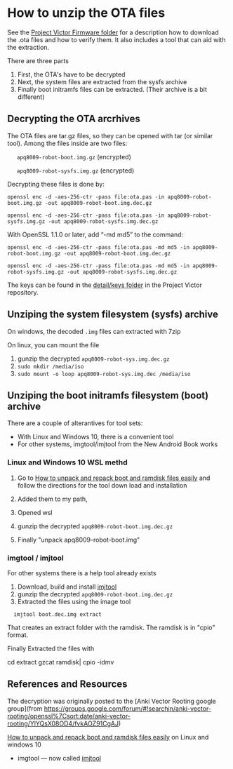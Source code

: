 # How to unzip the OTA files

See the [Project Victor Firmware folder](https://github.com/GooeyChickenman/victor/tree/master/firmware)
for a description how to download the .ota files and how to verify them.  It
also includes a tool that can aid with the extraction.

There are three parts

1. First, the OTA's have to be decrypted
2. Next, the system files are extracted from the sysfs archive
3. Finally boot initramfs files can be extracted.  (Their archive is a bit different)

## Decrypting the OTA arcrhives

The OTA files are tar.gz files, so they can be opened with tar (or similar tool).  Among the files inside are two files:

`   apq8009-robot-boot.img.gz` (encrypted)

`   apq8009-robot-sysfs.img.gz` (encrypted)

Decrypting these files is done by:

`openssl enc -d -aes-256-ctr -pass file:ota.pas -in apq8009-robot-boot.img.gz -out apq8009-robot-boot.img.dec.gz`

`openssl enc -d -aes-256-ctr -pass file:ota.pas -in apq8009-robot-sysfs.img.gz -out apq8009-robot-sysfs.img.dec.gz`


With OpenSSL 1.1.0 or later, add “-md md5” to the command:

`openssl enc -d -aes-256-ctr -pass file:ota.pas -md md5 -in apq8009-robot-boot.img.gz -out apq8009-robot-boot.img.dec.gz`

`openssl enc -d -aes-256-ctr -pass file:ota.pas -md md5 -in apq8009-robot-sysfs.img.gz -out apq8009-robot-sysfs.img.dec.gz`

The keys can be found in the [detail/keys folder](https://github.com/GooeyChickenman/victor/tree/master/detail/keys) in the Project Victor repository.

## Unziping the system filesystem (sysfs) archive

On windows, the decoded `.img` files can extracted with 7zip

On linux, you can mount the file

1. gunzip the decrypted `apq8009-robot-sys.img.dec.gz`
2. `sudo mkdir /media/iso`
3. `sudo mount -o loop apq8009-robot-sys.img.dec /media/iso`

## Unziping the boot initramfs filesystem (boot) archive

There are a couple of alterantives for tool sets:

* With Linux and Windows 10, there is a convenient tool 
* For other systems, imgtool/imjtool from the New Android Book works


### Linux and Windows 10 WSL methd

1. Go to 
[How to unpack and repack boot and ramdisk files easily](https://nerdschalk.com/how-to-unpack-and-repack-boot-and-ramdisk-files-easily/) 
and follow the directions for the tool down load and installation

2. Added them to my path,
3. Opened wsl
4. gunzip the decrypted `apq8009-robot-boot.img.dec.gz`
5. Finally "unpack apq8009-robot-boot.img" 


### imgtool / imjtool  

For other systems there is a help tool already exists

1. Download, build and install [imjtool](http://newandroidbook.com/tools/imjtool.html)
2. gunzip the decrypted `apq8009-robot-boot.img.dec.gz`
3. Extracted the files using the image tool

```  imjtool boot.dec.img extract```

That creates an extract folder with the ramdisk.  The ramdisk is in "cpio"
format.

Finally Extracted the files with

  cd extract
  gzcat ramdisk| cpio -idmv


## References and Resources

The decryption was originally posted to the [Anki Vector Rooting google group](from https://groups.google.com/forum/#!searchin/anki-vector-rooting/openssl%7Csort:date/anki-vector-rooting/YlYQsX08OD4/fvkAOZ91CgAJ) 

[How to unpack and repack boot and ramdisk files easily](https://nerdschalk.com/how-to-unpack-and-repack-boot-and-ramdisk-files-easily/) on Linux and windows 10

* imgtool — now called [imjtool](http://newandroidbook.com/tools/imjtool.html)

